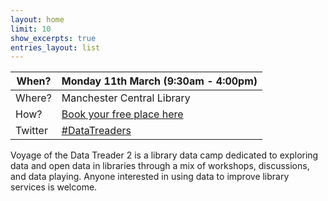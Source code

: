 ```yaml
---
layout: home
limit: 10
show_excerpts: true
entries_layout: list
---
```


| When? | Monday 11th March (9:30am - 4:00pm) |
| ---- | ------- |
| Where? | Manchester Central Library |
| How? | [Book your free place here](https://datatreaders2.eventbrite.com) |
| Twitter | [#DataTreaders](https://twitter.com/search?q=%23datatreaders) |

Voyage of the Data Treader 2 is a library data camp dedicated to exploring data and open data in libraries through a mix of workshops, discussions, and data playing. Anyone interested in using data to improve library services is welcome.